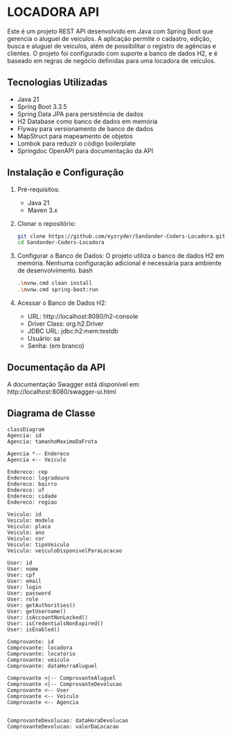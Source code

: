 # LOCADORA API

Este é um projeto REST API desenvolvido em Java com Spring Boot que gerencia o aluguel de veículos. A aplicação permite o cadastro, edição, busca e aluguel de veículos, além de possibilitar o registro de agências e clientes. O projeto foi configurado com suporte a banco de dados H2, e é baseado em regras de negócio definidas para uma locadora de veículos.

## Tecnologias Utilizadas
- Java 21
- Spring Boot 3.3.5
- Spring Data JPA para persistência de dados
- H2 Database como banco de dados em memória
- Flyway para versionamento de banco de dados
- MapStruct para mapeamento de objetos
- Lombok para reduzir o código boilerplate
- Springdoc OpenAPI para documentação da API

## Instalação e Configuração

1. Pré-requisitos:
    -   Java 21 
    - Maven 3.x
2. Clonar o repositório:
   ````bash
   git clone https://github.com/eyzryder/Sandander-Coders-Locadora.git
   cd Sandander-Coders-Locadora
   ````
3. Configurar o Banco de Dados: O projeto utiliza o banco de dados H2 em memória. Nenhuma configuração adicional é necessária para ambiente de desenvolvimento.
bash
   ````bash
   .\mvnw.cmd clean install
   .\mvnw.cmd spring-boot:run
   ````
4. Acessar o Banco de Dados H2:

   - URL: http://localhost:8080/h2-console
   - Driver Class: org.h2.Driver 
   - JDBC URL: jdbc:h2:mem:testdb 
   - Usuário: sa 
   - Senha: (em branco)

## Documentação da API
A documentação Swagger está disponível em: http://localhost:8080/swagger-ui.html

## Diagrama de Classe
```mermaid
classDiagram
Agencia: id
Agencia: tamanhoMaximoDaFrota

Agencia *-- Endereco
Agencia <-- Veiculo

Endereco: cep
Endereco: logradouro
Endereco: bairro
Endereco: uf
Endereco: cidade
Endereco: regiao

Veiculo: id
Veiculo: modelo
Veiculo: placa
Veiculo: ano
Veiculo: cor
Veiculo: tipoVeiculo
Veiculo: veiculoDisponivelParaLocacao

User: id
User: nome
User: cpf
User: email
User: login
User: password
User: role
User: getAuthorities()
User: getUsername()
User: isAccountNonLocked()
User: isCredentialsNonExpired()
User: isEnabled()

Comprovante: id
Comprovante: locadora
Comprovante: locatorio
Comprovante: veiculo
Comprovante: dataHorraAluguel

Comprovante <|-- ComprovanteAluguel
Comprovante <|-- ComprovanteDevolucao
Comprovante <-- User
Comprovante <-- Veiculo
Comprovante <-- Agencia


ComprovanteDevolucao: dataHoraDevolucao
ComprovanteDevolucao: valorDaLocacao


```
